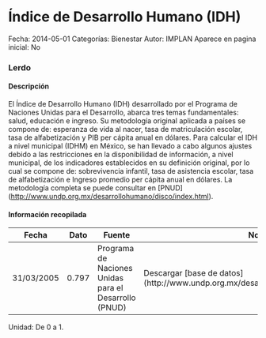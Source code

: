 Índice de Desarrollo Humano (IDH)
=====

Fecha: 2014-05-01
Categorías: Bienestar
Autor: IMPLAN
Aparece en pagina inicial: No

### Lerdo

#### Descripción

El Índice de Desarrollo Humano (IDH) desarrollado por el Programa de Naciones Unidas para el Desarrollo, abarca tres temas fundamentales: salud, educación e ingreso. Su metodología original aplicada a países se compone de: esperanza de vida al nacer, tasa de matriculación escolar, tasa de alfabetización y PIB per cápita anual en dólares. Para calcular el IDH a nivel municipal (IDHM) en México, se han llevado a cabo algunos ajustes debido a las restricciones en la disponibilidad de información, a nivel municipal, de los indicadores establecidos en su definición original, por lo cual se compone de: sobrevivencia infantil, tasa de asistencia escolar, tasa de alfabetización e Ingreso promedio per cápita anual en dólares. La metodología completa se puede consultar en [PNUD] (http://www.undp.org.mx/desarrollohumano/disco/index.html).

<!-- break -->

#### Información recopilada

<table class="table table-hover table-bordered matriz">
  <thead>
    <tr><th>Fecha</th><th>Dato</th><th>Fuente</th><th>Notas</th></tr>
  </thead>
  <tbody>
    <tr><td class="centrado">31/03/2005</td><td class="derecha">0.797</td><td>Programa de Naciones Unidas para el Desarrollo (PNUD)</td><td>Descargar [base de datos](http://www.undp.org.mx/desarrollohumano/disco/index.html)</td></tr>
  </tbody>
</table>

Unidad: De 0 a 1.
